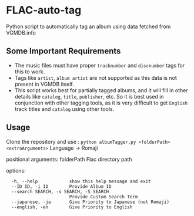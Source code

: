# FLAC-auto-tag
Python script to automatically tag an album using data fetched from VGMDB.info

## Some Important Requirements
* The music files must have proper `tracknumber` and `discnumber` tags for this to work.
* Tags like `artist`, `album artist` are not supported as this data is not present in VGMDB itself.
* This script works best for partially tagged albums, and it will fill in other details like `catalog`, `title`, `publisher`, etc. So it is best used in conjunction with other tagging tools, as it is very difficult to get `English` track titles and `catalog` using other tools.

## Usage
Clone the repository and use : `python albumTagger.py <folderPath> <extraArguments>`
Language -> Romaji

positional arguments:
  folderPath            Flac directory path

options:
```
  -h, --help            show this help message and exit
  --ID ID, -i ID        Provide Album ID
  --search SEARCH, -s SEARCH, -S SEARCH
                        Provide Custom Search Term
  --japanese, -ja       Give Priority to Japanese (not Romaji)
  --english, -en        Give Priority to English
```



